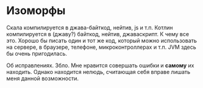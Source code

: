 # Изоморфы #

Скала компилируется в джава-байткод, нейтив, js и т.п.
Котлин компилируется в (джаву?) байткод, нейтив, джаваскрипт.
К чему все это. Хорошо бы писать один и тот же код, который можно использовать
на сервере, в браузере, телефоне, микроконтроллерах и т.п. JVM здесь бы очень
пригодилась.

Об исправлениях. Збло. Мне нравится совершать ошибки и __самому__ их находить.
Однако находится нелюдь, считающая себя вправе лишать меня данной возможности.
